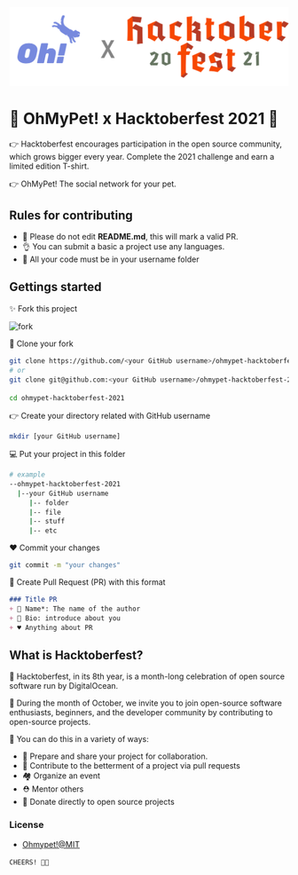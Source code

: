 ![logo](./assets/logo.png)

# 🌟 OhMyPet! x Hacktoberfest 2021 🌟

👉 Hacktoberfest encourages participation in the open source community, which grows bigger every year. Complete the 2021 challenge and earn a limited edition T-shirt.

👉 OhMyPet! The social network for your pet.

## Rules for contributing

+ 🛑 Please do not edit **README.md**, this will mark a valid PR.
+ 👌 You can submit a basic a project use any languages.
+ 🌟 All your code must be in your username folder

## Gettings started

✨ Fork this project

![fork](https://github-images.s3.amazonaws.com/help/bootcamp/Bootcamp-Fork.png)

🎁 Clone your fork

```bash
git clone https://github.com/<your GitHub username>/ohmypet-hacktoberfest-2021.git
# or
git clone git@github.com:<your GitHub username>/ohmypet-hacktoberfest-2021.git

cd ohmypet-hacktoberfest-2021
```

👉 Create your directory related with GitHub username

```bash
mkdir [your GitHub username]
```

💻 Put your project in this folder

```bash
# example
--ohmypet-hacktoberfest-2021
  |--your GitHub username
     |-- folder
     |-- file
     |-- stuff
     |-- etc
```

♥ Commit your changes

```bash
git commit -m "your changes"
```

🚀 Create Pull Request (PR) with this format

```md
### Title PR
+ 🍅 Name*: The name of the author
+ 🍄 Bio: introduce about you
+ ♥ Anything about PR
```

## What is Hacktoberfest?

🍉 Hacktoberfest, in its 8th year, is a month-long celebration of open source software run by DigitalOcean.

🍎 During the month of October, we invite you to join open-source software enthusiasts, beginners, and the developer community by contributing to open-source projects.

🥰 You can do this in a variety of ways:

+ 🥐 Prepare and share your project for collaboration.
+ 🌙 Contribute to the betterment of a project via pull requests
+ 🏘 Organize an event
+ ⛑ Mentor others
+ 🤑 Donate directly to open source projects

### License

+ [Ohmypet!@MIT](./LICENSE)

`CHEERS! 🍻🥂`
